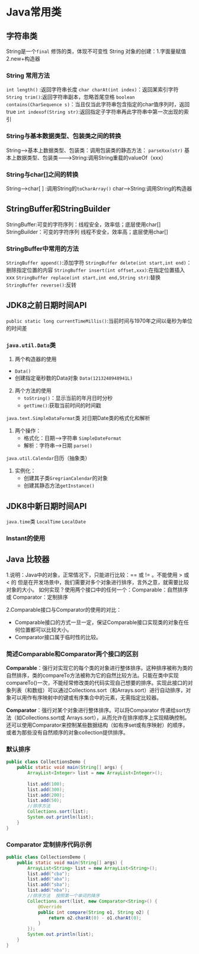 # Java常用类
## 字符串类  
  String是一个`final` 修饰的类，体现不可变性
  String 对象的创建：1.字面量赋值 2.new+构造器   

  ### String 常用方法
  `int length()` :返回字符串长度
  `char charAt(int index)`：返回某索引字符
  `String trim()`:返回字符串副本，忽略首尾空格
  `boolean contains(CharSequence s)`：当且仅当此字符串包含指定的char值序列时，返回true
  `int indexof(String str)`:返回指定子字符串再此字符串中第一次出现的索引

### String与基本数据类型、包装类之间的转换
String-->基本上数据类型、包装类：调用包装类的静态方法： `parseXxx(str)`
基本上数据类型、包装类--->String:调用String重载的valueOf（xxx） 

### String与char[]之间的转换
String-->char[ ] :调用String的`toCharArray()` 
char-->String:调用String的构造器

## StringBuffer和StringBuilder
StringBuffer:可变的字符序列：线程安全，效率低；底层使用char[]
StringBuilder：可变的字符序列  线程不安全，效率高；底层使用char[]

### StringBuffer中常用的方法
`StringBuffer append()`:添加字符
`StringBuffer delete(int start,int end)`：删除指定位置的内容
`StringBuffer insert(int offset,xxx)`:在指定位置插入xxx
`StringBuffer replace(int start,int end,String str)`:替换
`StringBuffer reverse()`:反转

## JDK8之前日期时间API
`public static long currentTimeMillis()`:当前时间与1970年之间以毫秒为单位的时间差
### `java.util.Data`类
1. 两个构造器的使用
  - `Data()`
  - 创建指定毫秒数的Data对象 `Data(1213248948941L)`
2. 两个方法的使用
   -  `toString()`：显示当前的年月日时分秒
   - `getTime()`:获取当前时间的时间戳  

`java.text.SimpleDataFormat`类
对日期Date类的格式化和解析
1. 两个操作：
   - 格式化：日期-->字符串 `SimpleDateFormat`
   - 解析：字符串-->日期 `parse()`

`java.util.Calendar`日历（抽象类）
1. 实例化：
   - 创建其子类`GregrianCalendar`的对象
   - 创建其静态方法`getInstance()`


## JDK8中新日期时间API
`java.time`类
`LocalTime`
`LocalDate`

###  Instant的使用



## Java 比较器

1.说明：Java中的对象，正常情况下，只能进行比较：==  或  != 。不能使用 > 或 < 的
   但是在开发场景中，我们需要对多个对象进行排序，言外之意，就需要比较对象的大小。
  如何实现？使用两个接口中的任何一个：Comparable：自然排序 或 Comparator：定制排序

2.Comparable接口与Comparator的使用的对比：
   -  Comparable接口的方式一旦一定，保证Comparable接口实现类的对象在任何位置都可以比较大小。
   - Comparator接口属于临时性的比较。

### 简述Comparable和Comparator两个接口的区别

**Comparable**：强行对实现它的每个类的对象进行整体排序。这种排序被称为类的自然排序，类的compareTo方法被称为它的自然比较方法。只能在类中实现compareTo()一次，不能经常修改类的代码实现自己想要的排序。实现此接口的对象列表（和数组）可以通过Collections.sort（和Arrays.sort）进行自动排序，对象可以用作有序映射中的键或有序集合中的元素，无需指定比较器。

**Comparator**：强行对某个对象进行整体排序。可以将Comparator 传递给sort方法（如Collections.sort或 Arrays.sort），从而允许在排序顺序上实现精确控制。还可以使用Comparator来控制某些数据结构（如有序set或有序映射）的顺序，或者为那些没有自然顺序的对象collection提供排序。

### 默认排序

```java
public class CollectionsDemo {
    public static void main(String[] args) {
        ArrayList<Integer> list = new ArrayList<Integer>();
   
        list.add(100);
        list.add(300);
        list.add(200);
        list.add(50);
        //排序方法 
        Collections.sort(list);
        System.out.println(list);
    }
}
```





### Comparator 定制排序代码示例

```java
public class CollectionsDemo {
    public static void main(String[] args) {
        ArrayList<String> list = new ArrayList<String>();
        list.add("cba");
        list.add("aba");
        list.add("sba");
        list.add("nba");
        //排序方法  按照第一个单词的降序
        Collections.sort(list, new Comparator<String>() {
            @Override
            public int compare(String o1, String o2) {
                return o2.charAt(0) - o1.charAt(0);
            }
        });
        System.out.println(list);
    }
}
```




